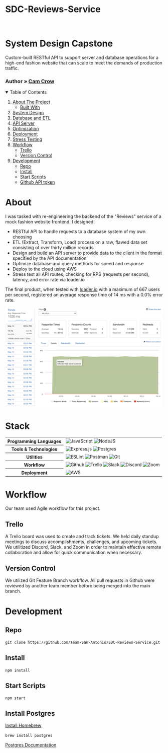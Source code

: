# SDC-Reviews-Service
<br />
<p align="left">
  <h1 align="left">System Design Capstone</h1>

  <p align="left">
    Custom-built RESTful API to support server and database operations for a high-end fashion website that can scale to meet the demands of production traffic.
    <br />
    <h3 align="left">
     <strong>Author »</strong>
    <a href="https://github.com/cmcrow2">Cam Crow</a>
     </h3>
  </p>
</p>

<!-- TABLE OF CONTENTS -->
<details open="open">
  <summary>Table of Contents</summary>
  <ol>
    <li>
      <a href="#about">About The Project</a>
      <ul>
        <li><a href="#stack">Built With</a></li>
      </ul>
    </li>
    <li><a href="#system-design">System Design</a></li>
    <li><a href="#database-and-etl">Database and ETL</a></li>
    <li><a href="#api-server">API Server</a></li>
    <li><a href="#optimization">Optimization</a></li>
    <li><a href="#deployment">Deployment</a></li>
    <li><a href="#stress-testing">Stress Testing</a></li>
    <li>
     <a href="#workflow">Workflow</a>
     <ul>
      <li><a href="#trello">Trello</a></li>
      <li><a href="#version-control">Version Control</a></li>
     </ul>
    </li>
    <li>
     <a href="#development">Development</a>
     <ul>
      <li><a href="#repo">Repo</a></li>
      <li><a href="#install">Install</a></li>
      <li><a href="#start-scripts">Start Scripts</a></li>
      <li><a href="#github-api-token">Github API token</a></li>
     </ul>
    </li>
  </ol>
</details>

# About
I was tasked with re-engineering the backend of the "Reviews" service of a mock fashion website frontend. I designed:
  * RESTful API to handle requests to a database system of my own choosing
  * ETL (Extract, Transform, Load) process on a raw, flawed data set consisting of over thirty million records
  * Design and build an API server to provide data to the client in the format specified by the API documentation
  * Optimize database and query methods for speed and response
  * Deploy to the cloud using AWS
  * Stress test all API routes, checking for RPS (requests per second), latency, and error rate via loader.io

The final product, when tested with <a href="https://loader.io">loader.io</a> with a maximum of 667 users per second, registered an average response time of 14 ms with a 0.0% error rate.

![](./loaderio.png)


# Stack

<table>
  <tbody>
    <tr>
      <th>Programming Languages</th>
      <td>
        <img alt="JavaScript" src="https://img.shields.io/badge/javascript%20-%23323330.svg?&style=for-the-badge&logo=javascript&logoColor=%23F7DF1E" />
        <img alt="NodeJS" src="https://img.shields.io/badge/node.js-%2343853D.svg?&style=for-the-badge&logo=node.js&logoColor=white"/>
      </td>
    </tr>
    <tr>
      <th>Tools & Technologies</th>
      <td>
        <img alt="Express.js" src="https://img.shields.io/badge/express.js-%23404d59.svg?&style=for-the-badge"/>
        <img alt="Postgres" src ="https://img.shields.io/badge/postgres-%23316192.svg?&style=for-the-badge&logo=postgresql&logoColor=white"/>
      </td>
    </tr>
    <tr>
      <th>Utilities</th>
      <td>
        <img alt="ESLint" src="https://img.shields.io/badge/ESLint-4B3263?style=for-the-badge&logo=eslint&logoColor=white" />
        <img alt="Postman" src="https://img.shields.io/badge/Postman-FF6C37?style=for-the-badge&logo=postman&logoColor=red" />
        <img alt="Git" src="https://img.shields.io/badge/Git-F05032?style=for-the-badge&logo=git&logoColor=white" />
      </td>
    </tr>
     <tr>
      <th>Workflow</th>
      <td>
        <img alt="Github" src="https://img.shields.io/badge/GitHub-100000?style=for-the-badge&logo=github&logoColor=white"/>
        <img alt="Trello" src="https://img.shields.io/badge/Trello-%23026AA7.svg?&style=for-the-badge&logo=Trello&logoColor=white"/>
        <img alt="Slack" src="https://img.shields.io/badge/Slack-4A154B?style=for-the-badge&logo=slack&logoColor=white"/>
        <img alt="Discord" src="https://img.shields.io/badge/Discord-7289DA?style=for-the-badge&logo=discord&logoColor=white"/>
        <img alt="Zoom" src="https://img.shields.io/badge/Zoom-2D8CFF?style=for-the-badge&logo=zoom&logoColor=white"/>
      </td>
    </tr>
    <tr>
      <th>Deployment</th>
      <td>
        <img alt="AWS" src="https://img.shields.io/badge/AWS-%23FF9900.svg?&style=for-the-badge&logo=amazon-aws&logoColor=white"/>
      </td>
    </tr>
  </tbody>
</table>


# Workflow
Our team used Agile workflow for this project.

## Trello
A Trello board was used to create and track tickets. We held daily standup meetings to discuss accomplishments, challenges, and upcoming tickets. We utilitized Discord, Slack, and Zoom in order to maintain effective remote collaboration and allow for quick communication when necessary.

## Version Control
We utilized Git Feature Branch workflow. All pull requests in Github were reviewed by another team member before being merged into the main branch.

# Development

## Repo
`git clone https://github.com/Team-San-Antonio/SDC-Reviews-Service.git`

## Install
`npm install`

## Start Scripts
```
npm start
```

## Install Postgres
<a href="https://brew.sh/">Install Homebrew</a>

`brew install postgres`

<a href="https://www.postgresql.org/download/">Postgres Documentation</a>
